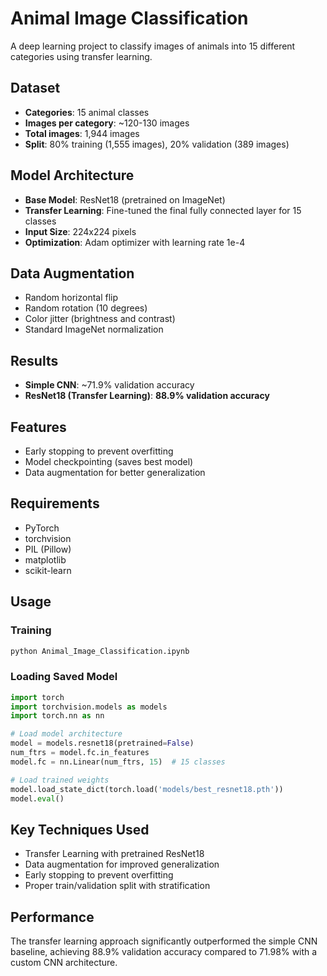 # Animal Image Classification   

A deep learning project to classify images of animals into 15 different categories using transfer learning.   

## Dataset   
- **Categories**: 15 animal classes   
- **Images per category**: ~120-130 images   
- **Total images**: 1,944 images  
- **Split**: 80% training (1,555 images), 20% validation (389 images)   

## Model Architecture   
- **Base Model**: ResNet18 (pretrained on ImageNet)   
- **Transfer Learning**: Fine-tuned the final fully connected layer for 15 classes   
- **Input Size**: 224x224 pixels   
- **Optimization**: Adam optimizer with learning rate 1e-4   

## Data Augmentation   
- Random horizontal flip  
- Random rotation (10 degrees)   
- Color jitter (brightness and contrast)   
- Standard ImageNet normalization   

## Results   
- **Simple CNN**: ~71.9% validation accuracy   
- **ResNet18 (Transfer Learning)**: **88.9% validation accuracy**   

## Features   
- Early stopping to prevent overfitting   
- Model checkpointing (saves best model)   
- Data augmentation for better generalization   

## Requirements   
- PyTorch   
- torchvision   
- PIL (Pillow)   
- matplotlib
- scikit-learn   

## Usage   

### Training   
```python
python Animal_Image_Classification.ipynb
```

### Loading Saved Model    
```python   
import torch   
import torchvision.models as models   
import torch.nn as nn   

# Load model architecture   
model = models.resnet18(pretrained=False)   
num_ftrs = model.fc.in_features   
model.fc = nn.Linear(num_ftrs, 15)  # 15 classes   

# Load trained weights     
model.load_state_dict(torch.load('models/best_resnet18.pth'))    
model.eval()     
```

## Key Techniques Used    
- Transfer Learning with pretrained ResNet18    
- Data augmentation for improved generalization   
- Early stopping to prevent overfitting   
- Proper train/validation split with stratification   
 
## Performance    
The transfer learning approach significantly outperformed the simple CNN baseline, achieving 88.9% validation accuracy compared to 71.98% with a custom CNN architecture.   
